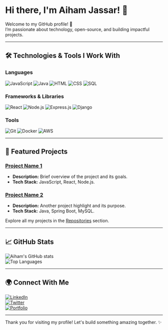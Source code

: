 # Hi there, I'm Aiham Jassar! 👋  

Welcome to my GitHub profile! 🚀  
I’m passionate about technology, open-source, and building impactful projects.  

---

## 🛠️ Technologies & Tools I Work With  

### Languages  
<img alt="JavaScript" src="https://img.shields.io/badge/-JavaScript-F7DF1E?style=flat-square&logo=javascript&logoColor=black" />  
<img alt="Java" src="https://img.shields.io/badge/-Java-007396?style=flat-square&logo=java&logoColor=white" />  
<img alt="HTML" src="https://img.shields.io/badge/-HTML-E34F26?style=flat-square&logo=html5&logoColor=white" />  
<img alt="CSS" src="https://img.shields.io/badge/-CSS-1572B6?style=flat-square&logo=css3&logoColor=white" />  
<img alt="SQL" src="https://img.shields.io/badge/-SQL-CC2927?style=flat-square&logo=microsoftsqlserver&logoColor=white" />  

### Frameworks & Libraries  
<img alt="React" src="https://img.shields.io/badge/-React-45b8d8?style=flat-square&logo=react&logoColor=white" />  
<img alt="Node.js" src="https://img.shields.io/badge/-Node.js-339933?style=flat-square&logo=node.js&logoColor=white" />  
<img alt="Express.js" src="https://img.shields.io/badge/-Express.js-000000?style=flat-square&logo=express&logoColor=white" />  
<img alt="Django" src="https://img.shields.io/badge/-Django-092E20?style=flat-square&logo=django&logoColor=white" />  

### Tools  
<img alt="Git" src="https://img.shields.io/badge/-Git-F05032?style=flat-square&logo=git&logoColor=white" />  
<img alt="Docker" src="https://img.shields.io/badge/-Docker-2496ED?style=flat-square&logo=docker&logoColor=white" />  
<img alt="AWS" src="https://img.shields.io/badge/-AWS-232F3E?style=flat-square&logo=amazonaws&logoColor=white" />  

---

## 🌟 Featured Projects  

### [Project Name 1](https://github.com/AihamJassar/project1)  
- **Description:** Brief overview of the project and its goals.  
- **Tech Stack:** JavaScript, React, Node.js.  

### [Project Name 2](https://github.com/AihamJassar/project2)  
- **Description:** Another project highlight and its purpose.  
- **Tech Stack:** Java, Spring Boot, MySQL.  

Explore all my projects in the [Repositories](https://github.com/AihamJassar?tab=repositories) section.  

---

## 📈 GitHub Stats  

![Aiham's GitHub stats](https://github-readme-stats.vercel.app/api?username=AihamJassar&show_icons=true&theme=radical)  
![Top Languages](https://github-readme-stats.vercel.app/api/top-langs/?username=AihamJassar&layout=compact&theme=radical)  

---

## 🌍 Connect With Me  

[<img alt="LinkedIn" src="https://img.shields.io/badge/-LinkedIn-0077B5?style=flat-square&logo=linkedin&logoColor=white" />](https://www.linkedin.com/in/AihamJassar)  
[<img alt="Twitter" src="https://img.shields.io/badge/-Twitter-1DA1F2?style=flat-square&logo=twitter&logoColor=white" />](https://twitter.com/AihamJassar)  
[<img alt="Portfolio" src="https://img.shields.io/badge/-Portfolio-000000?style=flat-square&logo=githubpages&logoColor=white" />](https://yourwebsite.com)  

---

Thank you for visiting my profile! Let's build something amazing together. ✨

